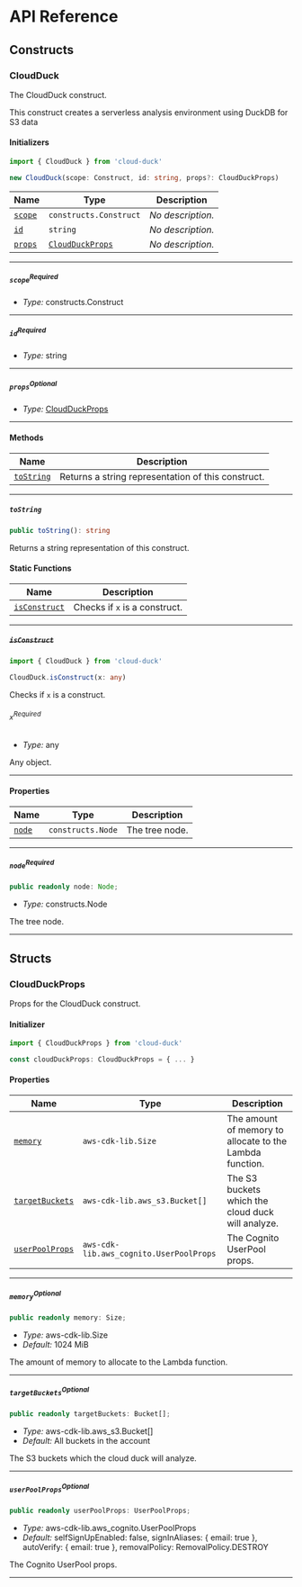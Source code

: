 # API Reference <a name="API Reference" id="api-reference"></a>

## Constructs <a name="Constructs" id="Constructs"></a>

### CloudDuck <a name="CloudDuck" id="cloud-duck.CloudDuck"></a>

The CloudDuck construct.

This construct creates a serverless analysis environment using DuckDB for S3 data

#### Initializers <a name="Initializers" id="cloud-duck.CloudDuck.Initializer"></a>

```typescript
import { CloudDuck } from 'cloud-duck'

new CloudDuck(scope: Construct, id: string, props?: CloudDuckProps)
```

| **Name** | **Type** | **Description** |
| --- | --- | --- |
| <code><a href="#cloud-duck.CloudDuck.Initializer.parameter.scope">scope</a></code> | <code>constructs.Construct</code> | *No description.* |
| <code><a href="#cloud-duck.CloudDuck.Initializer.parameter.id">id</a></code> | <code>string</code> | *No description.* |
| <code><a href="#cloud-duck.CloudDuck.Initializer.parameter.props">props</a></code> | <code><a href="#cloud-duck.CloudDuckProps">CloudDuckProps</a></code> | *No description.* |

---

##### `scope`<sup>Required</sup> <a name="scope" id="cloud-duck.CloudDuck.Initializer.parameter.scope"></a>

- *Type:* constructs.Construct

---

##### `id`<sup>Required</sup> <a name="id" id="cloud-duck.CloudDuck.Initializer.parameter.id"></a>

- *Type:* string

---

##### `props`<sup>Optional</sup> <a name="props" id="cloud-duck.CloudDuck.Initializer.parameter.props"></a>

- *Type:* <a href="#cloud-duck.CloudDuckProps">CloudDuckProps</a>

---

#### Methods <a name="Methods" id="Methods"></a>

| **Name** | **Description** |
| --- | --- |
| <code><a href="#cloud-duck.CloudDuck.toString">toString</a></code> | Returns a string representation of this construct. |

---

##### `toString` <a name="toString" id="cloud-duck.CloudDuck.toString"></a>

```typescript
public toString(): string
```

Returns a string representation of this construct.

#### Static Functions <a name="Static Functions" id="Static Functions"></a>

| **Name** | **Description** |
| --- | --- |
| <code><a href="#cloud-duck.CloudDuck.isConstruct">isConstruct</a></code> | Checks if `x` is a construct. |

---

##### ~~`isConstruct`~~ <a name="isConstruct" id="cloud-duck.CloudDuck.isConstruct"></a>

```typescript
import { CloudDuck } from 'cloud-duck'

CloudDuck.isConstruct(x: any)
```

Checks if `x` is a construct.

###### `x`<sup>Required</sup> <a name="x" id="cloud-duck.CloudDuck.isConstruct.parameter.x"></a>

- *Type:* any

Any object.

---

#### Properties <a name="Properties" id="Properties"></a>

| **Name** | **Type** | **Description** |
| --- | --- | --- |
| <code><a href="#cloud-duck.CloudDuck.property.node">node</a></code> | <code>constructs.Node</code> | The tree node. |

---

##### `node`<sup>Required</sup> <a name="node" id="cloud-duck.CloudDuck.property.node"></a>

```typescript
public readonly node: Node;
```

- *Type:* constructs.Node

The tree node.

---


## Structs <a name="Structs" id="Structs"></a>

### CloudDuckProps <a name="CloudDuckProps" id="cloud-duck.CloudDuckProps"></a>

Props for the CloudDuck construct.

#### Initializer <a name="Initializer" id="cloud-duck.CloudDuckProps.Initializer"></a>

```typescript
import { CloudDuckProps } from 'cloud-duck'

const cloudDuckProps: CloudDuckProps = { ... }
```

#### Properties <a name="Properties" id="Properties"></a>

| **Name** | **Type** | **Description** |
| --- | --- | --- |
| <code><a href="#cloud-duck.CloudDuckProps.property.memory">memory</a></code> | <code>aws-cdk-lib.Size</code> | The amount of memory to allocate to the Lambda function. |
| <code><a href="#cloud-duck.CloudDuckProps.property.targetBuckets">targetBuckets</a></code> | <code>aws-cdk-lib.aws_s3.Bucket[]</code> | The S3 buckets which the cloud duck will analyze. |
| <code><a href="#cloud-duck.CloudDuckProps.property.userPoolProps">userPoolProps</a></code> | <code>aws-cdk-lib.aws_cognito.UserPoolProps</code> | The Cognito UserPool props. |

---

##### `memory`<sup>Optional</sup> <a name="memory" id="cloud-duck.CloudDuckProps.property.memory"></a>

```typescript
public readonly memory: Size;
```

- *Type:* aws-cdk-lib.Size
- *Default:* 1024 MiB

The amount of memory to allocate to the Lambda function.

---

##### `targetBuckets`<sup>Optional</sup> <a name="targetBuckets" id="cloud-duck.CloudDuckProps.property.targetBuckets"></a>

```typescript
public readonly targetBuckets: Bucket[];
```

- *Type:* aws-cdk-lib.aws_s3.Bucket[]
- *Default:* All buckets in the account

The S3 buckets which the cloud duck will analyze.

---

##### `userPoolProps`<sup>Optional</sup> <a name="userPoolProps" id="cloud-duck.CloudDuckProps.property.userPoolProps"></a>

```typescript
public readonly userPoolProps: UserPoolProps;
```

- *Type:* aws-cdk-lib.aws_cognito.UserPoolProps
- *Default:* selfSignUpEnabled: false, signInAliases: { email: true }, autoVerify: { email: true }, removalPolicy: RemovalPolicy.DESTROY

The Cognito UserPool props.

---



